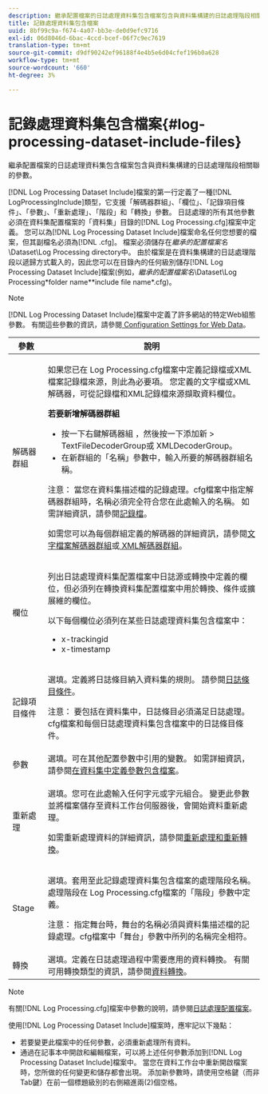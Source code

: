 ```yaml
---
description: 繼承配置檔案的日誌處理資料集包含檔案包含與資料集構建的日誌處理階段相關聯的參數。
title: 記錄處理資料集包含檔案
uuid: 8bf99c9a-f674-4a07-bb3e-de0d9efc9716
exl-id: 06d8046d-6bac-4ccd-bcef-06f7c9ec7619
translation-type: tm+mt
source-git-commit: d9df90242ef96188f4e4b5e6d04cfef196b0a628
workflow-type: tm+mt
source-wordcount: '660'
ht-degree: 3%

---
```


# 記錄處理資料集包含檔案{#log-processing-dataset-include-files}

繼承配置檔案的日誌處理資料集包含檔案包含與資料集構建的日誌處理階段相關聯的參數。

[!DNL Log Processing Dataset Include]檔案的第一行定義了一種[!DNL LogProcessingInclude]類型，它支援「解碼器群組」、「欄位」、「記錄項目條件」、「參數」、「重新處理」、「階段」和「轉換」參數。 日誌處理的所有其他參數必須在資料集配置檔案的「資料集」目錄的[!DNL Log Processing.cfg]檔案中定義。 您可以為[!DNL Log Processing Dataset Include]檔案命名任何您想要的檔案，但其副檔名必須為[!DNL .cfg]。 檔案必須儲存在&#x200B;*繼承的配置檔案名*\Dataset\Log Processing directory中。 由於檔案是在資料集構建的日誌處理階段以遞歸方式載入的，因此您可以在目錄內的任何級別儲存[!DNL Log Processing Dataset Include]檔案(例如，*繼承的配置檔案名*\Dataset\Log Processing\*folder name*\*include file name*.cfg)。

>[!NOTE]
>
>[!DNL Log Processing Dataset Include]檔案中定義了許多網站的特定Web組態參數。 有關這些參數的資訊，請參閱[ Configuration Settings for Web Data](../../../../../home/c-dataset-const-proc/c-config-web-data/c-config-web-data.md#concept-9a306b65483a484bb3f6f3c1d7e77519)。

<table id="table_E2112652CCD443E889A529EEDC4ADF1C"> 
 <thead> 
  <tr> 
   <th colname="col1" class="entry"> 參數 </th> 
   <th colname="col2" class="entry"> 說明 </th> 
  </tr> 
 </thead>
 <tbody> 
  <tr> 
   <td colname="col1"> 解碼器群組 </td> 
   <td colname="col2"> <p>如果您已在<span class="filepath"> Log Processing.cfg</span>檔案中定義記錄檔或XML檔案記錄檔來源，則此為必要項。 您定義的文字檔或XML解碼器，可從記錄檔和XML記錄檔來源擷取資料欄位。 </p> <p> <b>若要新增解碼器群組</b> 
     <ul id="ul_54087499003C48C8B0AD9660A2F46EA9"> 
      <li id="li_E361861E61D246DDB3964C97CC5187E9"> 按一下右鍵<span class="uicontrol">解碼器組</span> ，然後按一下<span class="uicontrol">添加新</span> &gt; <span class="uicontrol"> TextFileDecoderGroup</span>或<span class="uicontrol"> XMLDecoderGroup</span>。 </li> 
      <li id="li_B2D61A0763AD4FEDB619BF9550EF4602"> 在新群組的「名稱」參數中，輸入所要的解碼器群組名稱。 </li> 
     </ul> </p> <p> <p>注意： 當您在資料集描述檔的<span class="filepath">記錄處理。cfg</span>檔案中指定解碼器群組時，名稱必須完全符合您在此處輸入的名稱。 如需詳細資訊，請參閱<a href="../../../../../home/c-dataset-const-proc/c-log-proc-config-file/c-log-sources.md#concept-3d4fb817c057447d90f166b1183b461e">記錄檔</a>。 </p> </p> <p> 如需您可以為每個群組定義的解碼器的詳細資訊，請參閱<a href="../../../../../home/c-dataset-const-proc/c-dataset-inc-files/c-types-dataset-inc-files/c-log-proc-dataset-inc-files/c-text-file-dec-groups.md#concept-0db34988e17c41bfb1797f1d8e78aabd">文字檔案解碼器群組</a>或<a href="../../../../../home/c-dataset-const-proc/c-dataset-inc-files/c-types-dataset-inc-files/c-log-proc-dataset-inc-files/c-xml-dec-grps.md#concept-5eda5ab253724674832f6951e2a0d1c3"> XML解碼器群組</a>。 </p> </td> 
  </tr> 
  <tr> 
   <td colname="col1"> 欄位 </td> 
   <td colname="col2"> <p>列出<span class="wintitle">日誌處理資料集配置</span>檔案中<span class="wintitle">日誌源</span>或<span class="wintitle">轉換</span>中定義的欄位，但必須列在<span class="wintitle">轉換資料集配置</span>檔案中用於轉換、條件或擴展維的欄位。 </p> <p> 以下每個欄位必須列在某些<span class="wintitle">日誌處理資料集包含</span>檔案中： 
     <ul id="ul_D1BB18A80D874C0B9B54DA361698EB30"> 
      <li id="li_7E8B5B697BDA408DBE10D9A63AF295AC"> x-trackingid </li> 
      <li id="li_F5DEE90A596A4A1C86AF874653C4048C"> x-timestamp </li> 
     </ul> </p> </td> 
  </tr> 
  <tr> 
   <td colname="col1"> 記錄項目條件 </td> 
   <td colname="col2"> <p>選填。定義將日誌條目納入資料集的規則。 請參閱<a href="../../../../../home/c-dataset-const-proc/c-log-proc-config-file/c-info-log-proc-param.md#concept-ecaff95cee4e40bc90f81e099c5fc934">日誌條目條件</a>。 </p> <p> <p>注意： 要包括在資料集中，日誌條目必須滿足<span class="filepath">日誌處理。cfg</span>檔案和每個<span class="wintitle">日誌處理資料集包含</span>檔案中的<span class="wintitle">日誌條目條件</span>。 </p> </p> </td> 
  </tr> 
  <tr> 
   <td colname="col1"> 參數 </td> 
   <td colname="col2"> 選填。可在其他配置參數中引用的變數。 如需詳細資訊，請參閱<a href="../../../../../home/c-dataset-const-proc/c-dataset-inc-files/c-def-param-dataset-inc-files/c-def-param-dataset-inc-files.md#concept-5ad06acc8dc44bf2a99643fafdd56b50">在資料集中定義參數包含檔案</a>。 </td> 
  </tr> 
  <tr> 
   <td colname="col1"> 重新處理 </td> 
   <td colname="col2"> <p>選填。您可在此處輸入任何字元或字元組合。 變更此參數並將檔案儲存至資料工作台伺服器後，會開始資料重新處理。 </p> <p> 如需重新處理資料的詳細資訊，請參閱<a href="../../../../../home/c-dataset-const-proc/c-reproc-retrans/c-unst-reproc-retrans.md">重新處理和重新轉換</a>。 </p> </td> 
  </tr> 
  <tr> 
   <td colname="col1"> Stage </td> 
   <td colname="col2"> <p>選填。套用至此<span class="wintitle">記錄處理資料集包含</span>檔案的處理階段名稱。 處理階段在<span class="filepath"> Log Processing.cfg</span>檔案的「階段」參數中定義。 </p> <p> <p>注意： 指定舞台時，舞台的名稱必須與資料集描述檔的<span class="filepath">記錄處理。cfg</span>檔案中「舞台」參數中所列的名稱完全相符。 </p> </p> </td> 
  </tr> 
  <tr> 
   <td colname="col1"> 轉換 </td> 
   <td colname="col2"> 選填。定義在日誌處理過程中需要應用的資料轉換。 有關可用轉換類型的資訊，請參閱<a href="../../../../../home/c-dataset-const-proc/c-data-trans/c-abt-transf.md">資料轉換</a>。 </td> 
  </tr> 
 </tbody> 
</table>

>[!NOTE]
>
>有關[!DNL Log Processing.cfg]檔案中參數的說明，請參閱[日誌處理配置檔案](../../../../../home/c-dataset-const-proc/c-log-proc-config-file/c-abt-log-proc-config-file.md)。

使用[!DNL Log Processing Dataset Include]檔案時，應牢記以下幾點：

* 若要變更此檔案中的任何參數，必須重新處理所有資料。
* 通過在記事本中開啟和編輯檔案，可以將上述任何參數添加到[!DNL Log Processing Dataset Include]檔案中。 當您在資料工作台中重新開啟檔案時，您所做的任何變更和儲存都會出現。 添加新參數時，請使用空格鍵（而非Tab鍵）在前一個標題級別的右側縮進兩(2)個空格。
